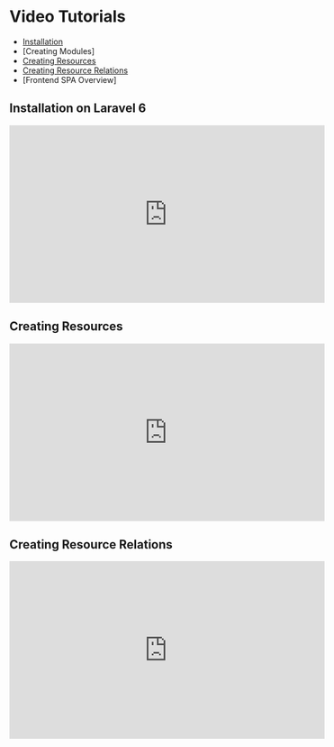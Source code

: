 # Video Tutorials

- [Installation](#installation-on-laravel-6)
- [Creating Modules]
- [Creating Resources](#creating-resources)
- [Creating Resource Relations](#creating-resource-relations)
- [Frontend SPA Overview]

## Installation on Laravel 6
<div class="video-block">
<iframe width="560" height="315" src="https://www.youtube.com/embed/3CDE7rjcfdk" frameborder="0" allow="accelerometer; autoplay; encrypted-media; gyroscope; picture-in-picture" allowfullscreen></iframe>
</div>

## Creating Resources
<div class="video-block">
<iframe width="560" height="315" src="https://www.youtube.com/embed/osaqOtebj7Y" frameborder="0" allow="accelerometer; autoplay; encrypted-media; gyroscope; picture-in-picture" allowfullscreen></iframe>
</div>

## Creating Resource Relations
<div class="video-block">
<iframe width="560" height="315" src="https://www.youtube.com/embed/mJdGPWZswCI" frameborder="0" allow="accelerometer; autoplay; encrypted-media; gyroscope; picture-in-picture" allowfullscreen></iframe>
</div>

